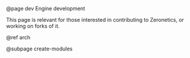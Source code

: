 @page dev Engine development

This page is relevant for those interested in contributing to Zeronetics,
or working on forks of it.

@ref arch

@subpage create-modules
